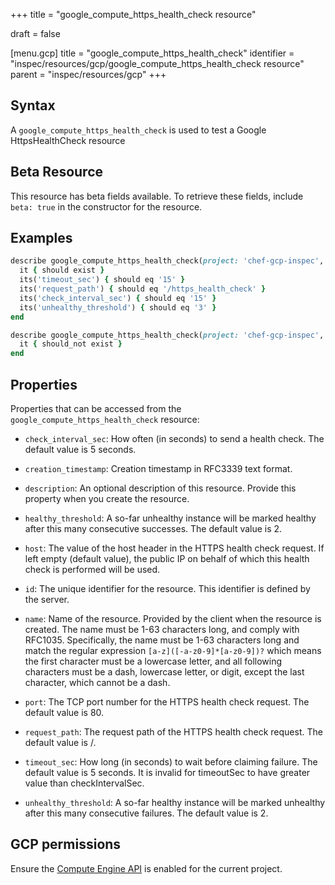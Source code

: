 +++
title = "google_compute_https_health_check resource"

draft = false


[menu.gcp]
title = "google_compute_https_health_check"
identifier = "inspec/resources/gcp/google_compute_https_health_check resource"
parent = "inspec/resources/gcp"
+++

## Syntax

A `google_compute_https_health_check` is used to test a Google HttpsHealthCheck resource


## Beta Resource
This resource has beta fields available. To retrieve these fields, include `beta: true` in the constructor for the resource.

## Examples

```ruby
describe google_compute_https_health_check(project: 'chef-gcp-inspec', name: 'inspec-gcp-https-health-check') do
  it { should exist }
  its('timeout_sec') { should eq '15' }
  its('request_path') { should eq '/https_health_check' }
  its('check_interval_sec') { should eq '15' }
  its('unhealthy_threshold') { should eq '3' }
end

describe google_compute_https_health_check(project: 'chef-gcp-inspec', name: 'nonexistent') do
  it { should_not exist }
end
```

## Properties

Properties that can be accessed from the `google_compute_https_health_check` resource:


  * `check_interval_sec`: How often (in seconds) to send a health check. The default value is 5 seconds.

  * `creation_timestamp`: Creation timestamp in RFC3339 text format.

  * `description`: An optional description of this resource. Provide this property when you create the resource.

  * `healthy_threshold`: A so-far unhealthy instance will be marked healthy after this many consecutive successes. The default value is 2.

  * `host`: The value of the host header in the HTTPS health check request. If left empty (default value), the public IP on behalf of which this health check is performed will be used.

  * `id`: The unique identifier for the resource. This identifier is defined by the server.

  * `name`: Name of the resource. Provided by the client when the resource is created. The name must be 1-63 characters long, and comply with RFC1035.  Specifically, the name must be 1-63 characters long and match the regular expression `[a-z]([-a-z0-9]*[a-z0-9])?` which means the first character must be a lowercase letter, and all following characters must be a dash, lowercase letter, or digit, except the last character, which cannot be a dash.

  * `port`: The TCP port number for the HTTPS health check request. The default value is 80.

  * `request_path`: The request path of the HTTPS health check request. The default value is /.

  * `timeout_sec`: How long (in seconds) to wait before claiming failure. The default value is 5 seconds.  It is invalid for timeoutSec to have greater value than checkIntervalSec.

  * `unhealthy_threshold`: A so-far healthy instance will be marked unhealthy after this many consecutive failures. The default value is 2.


## GCP permissions

Ensure the [Compute Engine API](https://console.cloud.google.com/apis/library/compute.googleapis.com/) is enabled for the current project.
